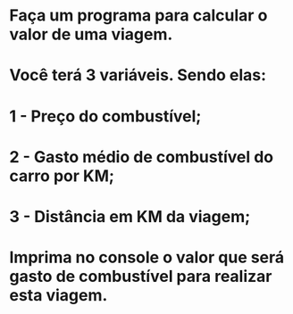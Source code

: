 # Faça um programa para calcular o valor de uma viagem.


# Você terá 3 variáveis. Sendo elas:
# 1 - Preço do combustível;
# 2 - Gasto médio de combustível do carro por KM;
# 3 - Distância em KM da viagem;

# Imprima no console o valor que será gasto de combustível para realizar esta viagem.
